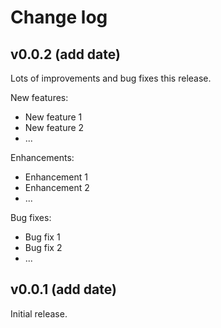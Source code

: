 Change log
==========

v0.0.2 (add date)
------

Lots of improvements and bug fixes this release.

New features:

- New feature 1
- New feature 2
- ...

Enhancements:

- Enhancement 1
- Enhancement 2
- ...

Bug fixes:

- Bug fix 1
- Bug fix 2
- ...

v0.0.1 (add date)
------

Initial release.
